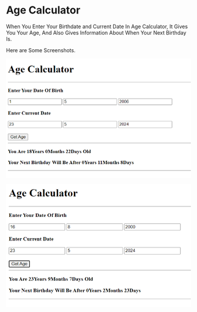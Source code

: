 
# Age Calculator

When You Enter Your Birthdate and Current Date In Age Calculator, It Gives You Your Age, And Also Gives Information About When Your Next Birthday Is.

Here are Some Screenshots.

![App Screenshot](https://github.com/Divyesh1692/javascript/blob/master/PR%20Functions/Age%20Calculator/1.png?raw=true)

![App Screenshot](https://github.com/Divyesh1692/javascript/blob/master/PR%20Functions/Age%20Calculator/2.png?raw=true)



